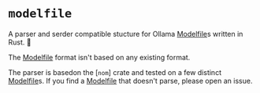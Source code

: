 # `modelfile`

A parser and serder compatible stucture
for Ollama [Modelfile]s written in Rust. 🦀

The [Modelfile] format isn't based on any existing format.

The parser is basedon the [`nom`] crate
and tested on a few distinct [Modelfile]s.
If you find a [Modelfile] that doesn't parse,
please open an issue.

[Modelfile]: https://github.com/ollama/ollama/blob/main/docs/modelfile.md
